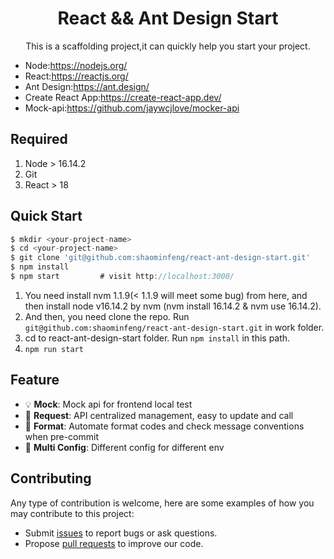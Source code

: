 <h1 align="center">React && Ant Design Start</h1>

<div align="center">
This is a scaffolding project,it can quickly help you start your project.
</div>

- Node:https://nodejs.org/
- React:https://reactjs.org/
- Ant Design:https://ant.design/
- Create React App:https://create-react-app.dev/
- Mock-api:https://github.com/jaywcjlove/mocker-api

## Required
1. Node > 16.14.2
2. Git
3. React > 18

## Quick Start

```js
$ mkdir <your-project-name>
$ cd <your-project-name>
$ git clone 'git@github.com:shaominfeng/react-ant-design-start.git'
$ npm install
$ npm start         # visit http://localhost:3000/
```
1. You need install nvm 1.1.9(< 1.1.9 will meet some bug) from here, and then install node v16.14.2 by nvm (nvm install 16.14.2 & nvm use 16.14.2).
2. And then, you need clone the repo. Run `git@github.com:shaominfeng/react-ant-design-start.git` in work folder.
3. cd to react-ant-design-start folder. Run `npm install` in this path.
4. `npm run start`

## Feature
- :bulb: **Mock**: Mock api for frontend local test
- :scroll: **Request**: API centralized management, easy to update and call
- :gem: **Format**: Automate format codes and check message conventions when pre-commit
- :triangular_ruler: **Multi Config**: Different config for different env

## Contributing

Any type of contribution is welcome, here are some examples of how you may contribute to this project:

- Submit [issues](https://github.com/shaominfeng/react-ant-design-start/issues) to report bugs or ask questions.
- Propose [pull requests](https://github.com/shaominfeng/react-ant-design-start/pulls) to improve our code.